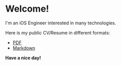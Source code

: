 # Welcome!

I'm an iOS Engineer interested in many technologies.

Here is my public CV/Resume in different formats:

- [PDF](export/Resume-AlekseyKuznetsov.pdf)
- [Markdown](RESUME.md)

**Have a nice day!**

